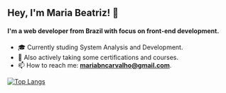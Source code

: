 

<h2 align="left">Hey, I'm Maria Beatriz! 👋</h2> 

<h4 align="left">I'm a web developer from Brazil with focus on front-end development.</h4>

- 🎓 Currently studing System Analysis and Development.
- 🤔 Also actively taking some certifications and courses.
- 📫 How to reach me: **mariabncarvalho@gmail.com**.

[![Top Langs](https://github-readme-stats.vercel.app/api/top-langs/?username=beatriznaufel&layout=compact&theme=dracula)](https://github.com/beatriznaufel/github-readme-stats)

<!--- <h4 align="left">Let's connect!</h4>
<p align="left">
<a href="https://www.linkedin.com/in/maria-beatriz-carvalho/" target="blank"><img src="https://cdn.jsdelivr.net/gh/devicons/devicon/icons/linkedin/linkedin-original.svg" alt="https://www.linkedin.com/in/maria-beatriz-carvalho/" height="30" width="30" /></a>
<a href="https://www.instagram.com/mariasbeatriz/" target="blank"> --->
